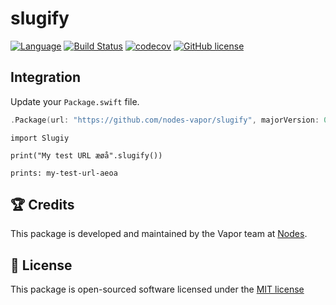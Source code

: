 # slugify
[![Language](https://img.shields.io/badge/Swift-3-brightgreen.svg)](http://swift.org)
[![Build Status](https://travis-ci.org/nodes-vapor/slugify.svg?branch=master)](https://travis-ci.org/nodes-vapor/slugify)
[![codecov](https://codecov.io/gh/nodes-vapor/slugify/branch/master/graph/badge.svg)](https://codecov.io/gh/nodes-vapor/slugify)
[![GitHub license](https://img.shields.io/badge/license-MIT-blue.svg)](https://raw.githubusercontent.com/nodes-vapor/slugify/master/LICENSE)

## Integration
Update your `Package.swift` file.
```swift
.Package(url: "https://github.com/nodes-vapor/slugify", majorVersion: 0)
```

```
import Slugiy
```

```
print("My test URL æøå".slugify())

prints: my-test-url-aeoa
```

## 🏆 Credits
This package is developed and maintained by the Vapor team at [Nodes](https://www.nodes.dk).

## 📄 License
This package is open-sourced software licensed under the [MIT license](http://opensource.org/licenses/MIT)
